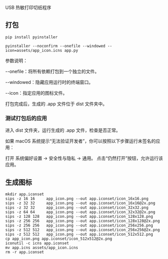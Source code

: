 USB 热敏打印切纸程序

## 打包

```
pip install pyinstaller

pyinstaller --noconfirm --onefile --windowed --icon=assets/app_icon.icns app.py

```

参数说明：

--onefile：将所有依赖打包到一个独立的文件。

--windowed：隐藏应用运行时的终端窗口。

--icon：指定应用的图标文件。

打包完成后，生成的 .app 文件位于 dist 文件夹中。

### 测试打包后的应用

进入 dist 文件夹，运行生成的 .app 文件，检查是否正常。

如果 macOS 系统提示“无法验证开发者”，你可以按照以下步骤运行未签名的应用：

打开 系统偏好设置 -> 安全性与隐私 -> 通用。
点击“仍然打开”按钮，允许运行该应用。

## 生成图标

```
mkdir app.iconset
sips -z 16 16     app_icon.png --out app.iconset/icon_16x16.png
sips -z 32 32     app_icon.png --out app.iconset/icon_16x16@2x.png
sips -z 32 32     app_icon.png --out app.iconset/icon_32x32.png
sips -z 64 64     app_icon.png --out app.iconset/icon_32x32@2x.png
sips -z 128 128   app_icon.png --out app.iconset/icon_128x128.png
sips -z 256 256   app_icon.png --out app.iconset/icon_128x128@2x.png
sips -z 256 256   app_icon.png --out app.iconset/icon_256x256.png
sips -z 512 512   app_icon.png --out app.iconset/icon_256x256@2x.png
sips -z 512 512   app_icon.png --out app.iconset/icon_512x512.png
cp app_icon.png app.iconset/icon_512x512@2x.png
iconutil -c icns app.iconset
mv app.icns assets/app_icon.icns
rm -r app.iconset
```
